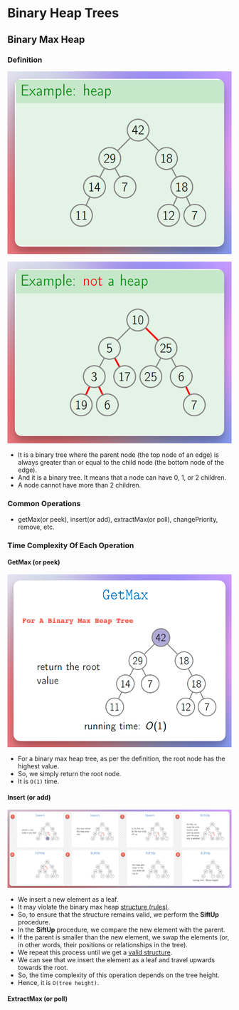 # Binary Heap Trees

## Binary Max Heap

### Definition

![010maxHeapBinaryTreeExample.png](../../../../../../assets/images/dataStructures/ucSanDiego/module03priorityQueuesHeapsDisjointSets/010maxHeapBinaryTreeExample.png)

![020nonBinaryMaxHeapTree.png](../../../../../../assets/images/dataStructures/ucSanDiego/module03priorityQueuesHeapsDisjointSets/020nonBinaryMaxHeapTree.png)

* It is a binary tree where the parent node (the top node of an edge) is always greater than or equal to the child 
  node (the bottom node of the edge).
* And it is a binary tree. It means that a node can have 0, 1, or 2 children.
* A node cannot have more than 2 children.

### Common Operations

* getMax(or peek), insert(or add), extractMax(or poll), changePriority, remove, etc.

### Time Complexity Of Each Operation

#### GetMax (or peek)

![030getMaxOfBinaryMaxHeapTree.png](../../../../../../assets/images/dataStructures/ucSanDiego/module03priorityQueuesHeapsDisjointSets/030getMaxOfBinaryMaxHeapTree.png)

* For a binary max heap tree, as per the definition, the root node has the highest value.
* So, we simply return the root node.
* It is `O(1)` time.

#### Insert (or add)

![040insertOfBinaryMaxHeap.png](../../../../../../assets/images/dataStructures/ucSanDiego/module03priorityQueuesHeapsDisjointSets/040insertOfBinaryMaxHeap.png)

* We insert a new element as a leaf.
* It may violate the binary max heap [structure (rules)](#definition).
* So, to ensure that the structure remains valid, we perform the **SiftUp** procedure.
* In the **SiftUp** procedure, we compare the new element with the parent.
* If the parent is smaller than the new element, we swap the elements (or, in other words, their positions or 
  relationships in the tree).
* We repeat this process until we get a [valid structure](#definition).
* We can see that we insert the element as a leaf and travel upwards towards the root.
* So, the time complexity of this operation depends on the tree height.
* Hence, it is `O(tree height)`.

#### ExtractMax (or poll)


